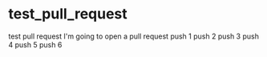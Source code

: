 # test_pull_request
test pull request
I'm going to open a pull request
push 1
push 2
push 3
push 4
push 5
push 6
